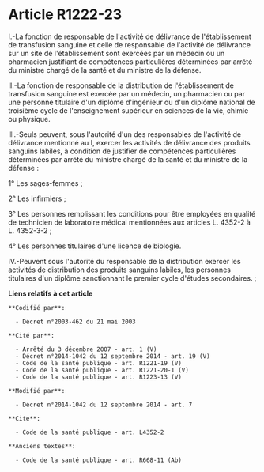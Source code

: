 # Article R1222-23

I.-La fonction de responsable de l'activité de délivrance de l'établissement de transfusion sanguine et celle de responsable
de l'activité de délivrance sur un site de l'établissement sont exercées par un médecin ou un pharmacien justifiant de
compétences particulières déterminées par arrêté du ministre chargé de la santé et du ministre de la défense. 

II.-La fonction de responsable de la distribution de l'établissement de transfusion sanguine est exercée par un médecin, un
pharmacien ou par une personne titulaire d'un diplôme d'ingénieur ou d'un diplôme national de troisième cycle de
l'enseignement supérieur en sciences de la vie, chimie ou physique. 

III.-Seuls peuvent, sous l'autorité d'un des responsables de l'activité de délivrance mentionné au I, exercer les activités
de délivrance des produits sanguins labiles, à condition de justifier de compétences particulières déterminées par arrêté du
ministre chargé de la santé et du ministre de la défense : 

1° Les sages-femmes ; 

2° Les infirmiers ; 

3° Les personnes remplissant les conditions pour être employées en qualité de technicien de laboratoire médical mentionnées
aux articles L. 4352-2 à L. 4352-3-2 ; 

4° Les personnes titulaires d'une licence de biologie. 

IV.-Peuvent sous l'autorité du responsable de la distribution exercer les activités de distribution des produits sanguins
labiles, les personnes titulaires d'un diplôme sanctionnant le premier cycle d'études secondaires. ;

**Liens relatifs à cet article**

	**Codifié par**:

	  - Décret n°2003-462 du 21 mai 2003

	**Cité par**:

	  - Arrêté du 3 décembre 2007 - art. 1 (V)
	  - Décret n°2014-1042 du 12 septembre 2014 - art. 19 (V)
	  - Code de la santé publique - art. R1221-19 (V)
	  - Code de la santé publique - art. R1221-20-1 (V)
	  - Code de la santé publique - art. R1223-13 (V)

	**Modifié par**:

	  - Décret n°2014-1042 du 12 septembre 2014 - art. 7

	**Cite**:

	  - Code de la santé publique - art. L4352-2

	**Anciens textes**:

	  - Code de la santé publique - art. R668-11 (Ab)
